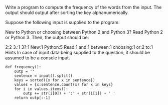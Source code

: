 Write a program to compute the frequency of the words from the input. The output should output after sorting the key alphanumerically.

Suppose the following input is supplied to the program:

New to Python or choosing between Python 2 and Python 3? Read Python 2 or Python 3.
Then, the output should be:

2:2
3.:1
3?:1
New:1
Python:5
Read:1
and:1
between:1
choosing:1
or:2
to:1
Hints
In case of input data being supplied to the question, it should be assumed to be a console input.

```
def frequency():
    outp = ''
    sentence = input().split()
    keys = sorted({x for x in sentence})
    values = {x:sentence.count(x) for x in keys}
    for i in values.items():
        outp += str(i[0]) + ':' + str(i[1]) + ' '
    return outp[:-1]
    
```
